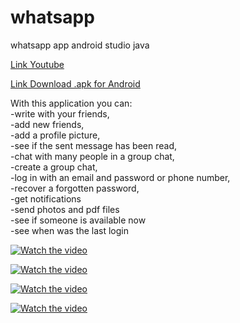 # whatsapp
whatsapp app android studio java 


<a target="_blank" rel="noopener noreferrer" href="https://www.youtube.com/watch?v=7AzoNEeBsGM&feature=youtu.be">Link Youtube</a>

<a target="_blank" rel="noopener noreferrer" href="https://drive.google.com/file/d/1xNCTLfM9aGt3hII6m6b-sBQiFX5WwqzP/view?usp=sharing">Link Download .apk for Android</a>

With this application you can: <br>
-write with your friends, <br>
-add new friends, <br>
-add a profile picture, <br>
-see if the sent message has been read, <br>
-chat with many people in a group chat, <br>
-create a group chat, <br>
-log in with an email and password or phone number, <br>
-recover a forgotten password, <br>
-get notifications<br>
-send photos and pdf files<br>
-see if someone is available now<br>
-see when was the last login<br>



[![Watch the video](https://github.com/mateuszd2411/whatsapp/blob/master61/Screens/screen1.png?raw=true)](https://www.youtube.com/watch?v=7AzoNEeBsGM&feature=youtu.be)


[![Watch the video](https://github.com/mateuszd2411/whatsapp/blob/master61/Screens/screen2.png?raw=true)](https://www.youtube.com/watch?v=7AzoNEeBsGM&feature=youtu.be)


[![Watch the video](https://github.com/mateuszd2411/whatsapp/blob/master61/Screens/screen3.png?raw=true)](https://www.youtube.com/watch?v=7AzoNEeBsGM&feature=youtu.be)

[![Watch the video](https://github.com/mateuszd2411/whatsapp/blob/master61/Screens/screen4.png?raw=true)](https://www.youtube.com/watch?v=7AzoNEeBsGM&feature=youtu.be)
